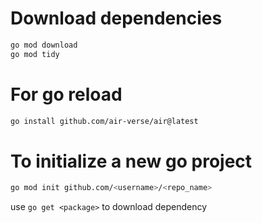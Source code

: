 # Download dependencies
```sh
go mod download
go mod tidy
```
# For go reload
```sh
go install github.com/air-verse/air@latest
```

# To initialize a new go project
```sh
go mod init github.com/<username>/<repo_name>
```
use `go get <package>` to download dependency

